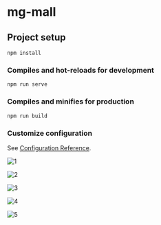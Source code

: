 # mg-mall

## Project setup
```
npm install
```

### Compiles and hot-reloads for development
```
npm run serve
```

### Compiles and minifies for production
```
npm run build
```

### Customize configuration
See [Configuration Reference](https://cli.vuejs.org/config/).



![1](./projectImg/1.png)

![2](./projectImg/2.png)

![3](./projectImg/3.png)

![4](./projectImg/4.png)

![5](./projectImg/5.png)

